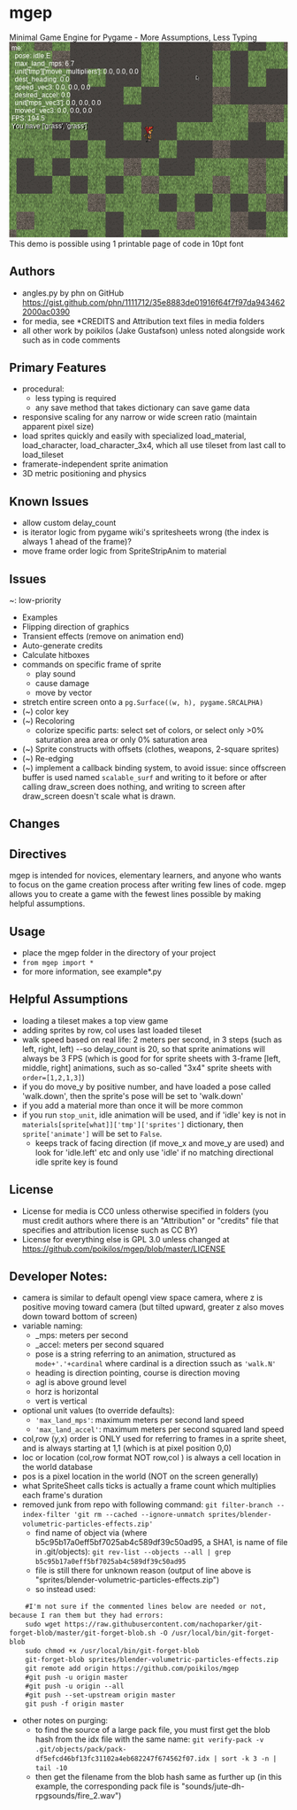# mgep
Minimal Game Engine for Pygame - More Assumptions, Less Typing
![screenshot](https://raw.githubusercontent.com/poikilos/mgep/master/screenshot.jpg)
This demo is possible using 1 printable page of code in 10pt font

## Authors
* angles.py by phn on GitHub <https://gist.github.com/phn/1111712/35e8883de01916f64f7f97da9434622000ac0390>
* for media, see *CREDITS and Attribution text files in media folders
* all other work by poikilos (Jake Gustafson) unless noted alongside work such as in code comments

## Primary Features
* procedural:
  * less typing is required
  * any save method that takes dictionary can save game data
* responsive scaling for any narrow or wide screen ratio (maintain apparent pixel size)
* load sprites quickly and easily with specialized load_material, load_character, load_character_3x4,
  which all use tileset from last call to load_tileset
* framerate-independent sprite animation
* 3D metric positioning and physics

## Known Issues
* allow custom delay_count
* is iterator logic from pygame wiki's spritesheets wrong (the index
  is always 1 ahead of the frame)?
* move frame order logic from SpriteStripAnim to material

## Issues
~: low-priority
* Examples
* Flipping direction of graphics
* Transient effects (remove on animation end)
* Auto-generate credits
* Calculate hitboxes
* commands on specific frame of sprite
  * play sound
  * cause damage
  * move by vector
* stretch entire screen onto a `pg.Surface((w, h), pygame.SRCALPHA)`
* (~) color key
* (~) Recoloring
  * colorize specific parts: select set of colors, or select only >0% saturation area area or only 0% saturation area
* (~) Sprite constructs with offsets (clothes, weapons, 2-square sprites)
* (~) Re-edging
* (~) implement a callback binding system, to avoid issue: since offscreen buffer is used named `scalable_surf` and writing to it before or after calling draw_screen does nothing, and writing to screen after draw_screen doesn't scale what is drawn.

## Changes

## Directives
mgep is intended for novices, elementary learners, and anyone who wants
to focus on the game creation process after writing few lines of code.
mgep allows you to create a game with the fewest lines possible by
making helpful assumptions.

## Usage
* place the mgep folder in the directory of your project
* `from mgep import *`
* for more information, see example*.py

## Helpful Assumptions
* loading a tileset makes a top view game
* adding sprites by row, col uses last loaded tileset
* walk speed based on real life: 2 meters per second, in 3 steps (such as left, right, left)
  --so delay_count is 20, so that sprite animations will always be 3 FPS (which is good for for sprite sheets with 3-frame [left, middle, right] animations, such as so-called "3x4" sprite sheets with `order=[1,2,1,3]`)
* if you do move_y by positive number, and have loaded a pose called 'walk.down', then the sprite's pose will be set to 'walk.down' 
* if you add a material more than once it will be more common
* if you run `stop_unit`, idle animation will be used, and if 'idle' key is not in `materials[sprite[what]]['tmp']['sprites']` dictionary, then `sprite['animate']` will be set to `False`.
  * keeps track of facing direction (if move_x and move_y are used) and look for 'idle.left' etc and only
    use 'idle' if no matching directional idle sprite key is found

## License
* License for media is CC0 unless otherwise specified in folders (you
must credit authors where there is an "Attribution" or "credits" file
that specifies and attribution license such as CC BY)
* License for everything else is GPL 3.0 unless changed at
https://github.com/poikilos/mgep/blob/master/LICENSE

## Developer Notes:
* camera is similar to default opengl view space camera, where z is positive moving toward camera (but tilted upward, greater z also moves down toward bottom of screen)
* variable naming:
  * _mps: meters per second
  * _accel: meters per second squared
  * pose is a string referring to an animation, structured as `mode+'.'+cardinal` where cardinal is a direction ssuch as `'walk.N'`
  * heading is direction pointing, course is direction moving
  * agl is above ground level
  * horz is horizontal
  * vert is vertical
* optional unit values (to override defaults):
  * `'max_land_mps'`: maximum meters per second land speed
  * `'max_land_accel'`: maximum meters per second squared land speed
* col,row (y,x) order is ONLY used for referring to frames in a sprite sheet, and is always starting at 1,1 (which is at pixel position 0,0)
* loc or location (col,row format NOT row,col ) is always a cell location in the world database
* pos is a pixel location in the world (NOT on the screen generally)
* what SpriteSheet calls ticks is actually a frame count which multiplies each frame's duration
* removed junk from repo with following command:
  `git filter-branch --index-filter 'git rm --cached --ignore-unmatch sprites/blender-volumetric-particles-effects.zip'`
  * find name of object via (where b5c95b17a0eff5bf7025ab4c589df39c50ad95, a SHA1, is name of file in .git/objects):
    `git rev-list --objects --all | grep b5c95b17a0eff5bf7025ab4c589df39c50ad95`
  * file is still there for unknown reason (output of line above is "sprites/blender-volumetric-particles-effects.zip")
  * so instead used:
```
    #I'm not sure if the commented lines below are needed or not, because I ran them but they had errors:
    sudo wget https://raw.githubusercontent.com/nachoparker/git-forget-blob/master/git-forget-blob.sh -O /usr/local/bin/git-forget-blob
    sudo chmod +x /usr/local/bin/git-forget-blob
    git-forget-blob sprites/blender-volumetric-particles-effects.zip
    git remote add origin https://github.com/poikilos/mgep
    #git push -u origin master
    #git push -u origin --all
    #git push --set-upstream origin master
    git push -f origin master
```
  * other notes on purging:
    * to find the source of a large pack file, you must first get the blob hash from the idx file with the same name:
      `git verify-pack -v .git/objects/pack/pack-df5efcd46bf13fc31102a4eb682247f674562f07.idx | sort -k 3 -n | tail -10`
    * then get the filename from the blob hash same as further up (in this example, the corresponding pack file is "sounds/jute-dh-rpgsounds/fire_2.wav")
